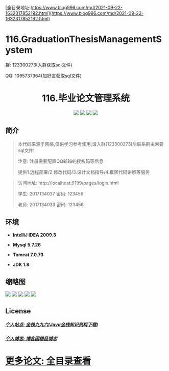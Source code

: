 [全目录地址:https://www.blog996.com/md/2021-09-22-1632317852192.html](https://www.blog996.com/md/2021-09-22-1632317852192.html)
# 116.GraduationThesisManagementSystem

<p>群: 123300273(入群获取sql文件)</p>
<p>QQ: 1095737364(加好友获取sql文件)</p>

<p><h1 align="center">116.毕业论文管理系统</h1></p>


<p align="center">
	<img src="https://img.shields.io/badge/jdk-1.8-orange.svg"/>
    <img src="https://img.shields.io/badge/springBoot-5.x-lightgrey.svg"/>
    <img src="https://img.shields.io/badge/html-5.x-blue.svg"/>
    <img src="https://img.shields.io/badge/mysql-5.x-yellow.svg"/>
</p>

## 简介


> 本代码来源于网络,仅供学习参考使用,请入群(123300273)后联系群主索要sql文件!
> 
> 注意: 注册需要配置QQ邮箱的授权码等信息
>
> 提供1.远程部署/2.修改代码/3.设计文档指导/4.框架代码讲解等服务

>访问地址: http://localhost:9199/pages/login.html
> 
> 学生: 2017134037	密码: 123456
> 
> 老师: 2017134033  密码: 123456


## 环境

- <b>IntelliJ IDEA 2009.3</b>

- <b>Mysql 5.7.26</b>

- <b>Tomcat 7.0.73</b>

- <b>JDK 1.8</b>




## 缩略图

![](https://img2022.cnblogs.com/blog/588112/202206/588112-20220616211934508-2047246811.png)
![](https://img2022.cnblogs.com/blog/588112/202206/588112-20220616211942779-418364115.png)
![](https://img2022.cnblogs.com/blog/588112/202206/588112-20220616211946365-55156884.png)
![](https://img2022.cnblogs.com/blog/588112/202206/588112-20220616211950474-1751378024.png)
![](https://img2022.cnblogs.com/blog/588112/202206/588112-20220616211953950-254099174.png)


## License

##### [个人站点: 全栈九九六(Java全栈知识资料下载)](https://www.blog996.com/)
##### [个人博客: 博客园精品博客](https://www.cnblogs.com/yysbolg/)
# [更多论文: 全目录查看](https://www.blog996.com/md/2021-09-22-1632317852192.html)




